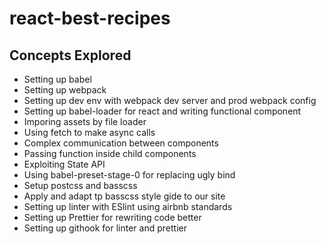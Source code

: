 # react-best-recipes

## Concepts Explored

* Setting up babel
* Setting up webpack
* Setting up dev env with webpack dev server and prod webpack config 
* Setting up babel-loader for react and writing functional component
* Imporing assets by file loader
* Using fetch to make async calls
* Complex communication between components
* Passing function inside child components
* Exploiting State API
* Using babel-preset-stage-0 for replacing ugly bind
* Setup postcss and basscss
* Apply and adapt tp basscss style gide to our site
* Setting up linter with ESlint using airbnb standards
* Setting up Prettier for rewriting code better
* Setting up githook for linter and prettier

